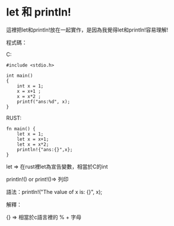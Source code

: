 # let 和 println!

這裡把let和println!放在一起實作，是因為我覺得let和println!容易理解!

程式碼：


C:
```
#include <stdio.h>

int main()
{
    int x = 1;
    x = x+1 ;
    x = x*2 ;
    printf("ans:%d", x);
}
```

RUST:
```
fn main() {
    let x = 1;
    let x = x+1;
    let x = x*2;
    println!{"ans:{}",x};
}
```
let => 在rust裡let為宣告變數，相當於C的int

println!() or print!()=> 列印

語法：println!("The value of x is: {}", x);

解釋：

{} => 相當於c語言裡的 % + 字母


